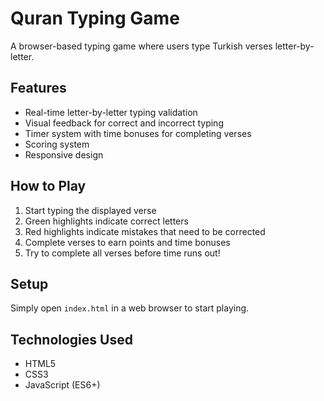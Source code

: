# Quran Typing Game

A browser-based typing game where users type Turkish verses letter-by-letter.

## Features

- Real-time letter-by-letter typing validation
- Visual feedback for correct and incorrect typing
- Timer system with time bonuses for completing verses
- Scoring system
- Responsive design

## How to Play

1. Start typing the displayed verse
2. Green highlights indicate correct letters
3. Red highlights indicate mistakes that need to be corrected
4. Complete verses to earn points and time bonuses
5. Try to complete all verses before time runs out!

## Setup

Simply open `index.html` in a web browser to start playing.

## Technologies Used

- HTML5
- CSS3
- JavaScript (ES6+)